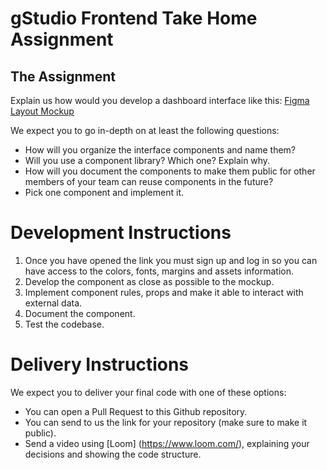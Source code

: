 # gStudio Frontend Take Home Assignment

## The Assignment
Explain us how would you develop a dashboard interface like this: [Figma Layout Mockup](https://www.figma.com/file/dyQjea3CuFLm14QdFT1rLW/gStudio-Frontend-Take-Home-Assignment?node-id=0%3A1)

We expect you to go in-depth on at least the following questions:

- How will you organize the interface components and name them?
- Will you use a component library? Which one? Explain why.
- How will you document the components to make them public for other members of your team can reuse components in the future?
- Pick one component and implement it. 

# Development Instructions

1. Once you have opened the link you must sign up and log in so you can have access to the colors, fonts, margins and assets information.
2. Develop the component as close as possible to the mockup.
3. Implement component rules, props and make it able to interact with external data.
4. Document the component.
5. Test the codebase.

# Delivery Instructions

We expect you to deliver your final code with one of these options:

- You can open a Pull Request to this Github repository.
- You can send to us the link for your repository (make sure to make it public).
- Send a video using [Loom] (https://www.loom.com/), explaining your decisions and showing the code structure.
